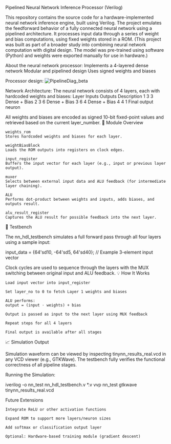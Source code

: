 Pipelined Neural Network Inference Processor (Verilog)

This repository contains the source code for a hardware-implemented neural network inference engine, built using Verilog. The project emulates the feedforward behavior of a fully connected neural network using a pipelined architecture. It processes input data through a series of weight and bias computations, using fixed weights stored in a ROM.
(This project was built as part of a broader study into combining neural network computation with digital design. The model was pre-trained using software (Python) and weights were exported manually for use in hardware.)

About the neural network processor:
Implements a 4-layered dense network
Modular and pipelined design
Uses signed weights and biases

Processor design:
![PipelineDiag_beta](https://github.com/user-attachments/assets/fa32cfc7-2f3c-4e1e-ba12-625056dca277)

Network Architecture:
The neural network consists of 4 layers, each with hardcoded weights and biases:
Layer	Inputs	Outputs	Description
1	3	3	Dense + Bias
2	3	6	Dense + Bias
3	6	4	Dense + Bias
4	4	1	Final output neuron

All weights and biases are encoded as signed 10-bit fixed-point values and retrieved based on the current layer_number.
🧩 Module Overview

    weights_rom
    Stores hardcoded weights and biases for each layer.

    weightBiasBlock
    Loads the ROM outputs into registers on clock edges.

    input_register
    Buffers the input vector for each layer (e.g., input or previous layer output).

    muxer
    Selects between external input data and ALU feedback (for intermediate layer chaining).

    ALU
    Performs dot-product between weights and inputs, adds biases, and outputs result.

    alu_result_register
    Captures the ALU result for possible feedback into the next layer.

🧪 Testbench

The nn_hdl_testbench simulates a full forward pass through all four layers using a sample input:

input_data = {64'sd10, -64'sd5, 64'sd40}; // Example 3-element input vector

Clock cycles are used to sequence through the layers with the MUX switching between original input and ALU feedback.
💡 How It Works

    Load input vector into input_register

    Set layer_no to 0 to fetch Layer 1 weights and biases

    ALU performs:
    output = (input ⋅ weights) + bias

    Output is passed as input to the next layer using MUX feedback

    Repeat steps for all 4 layers

    Final output is available after all stages

📈 Simulation Output

Simulation waveform can be viewed by inspecting tinynn_results_real.vcd in any VCD viewer (e.g., GTKWave). The testbench fully verifies the functional correctness of all pipeline stages.

Running the Simulation:

iverilog -o nn_test nn_hdl_testbench.v *.v
vvp nn_test
gtkwave tinynn_results_real.vcd

Future Extensions

    Integrate ReLU or other activation functions

    Expand ROM to support more layers/neuron sizes

    Add softmax or classification output layer

    Optional: Hardware-based training module (gradient descent)
